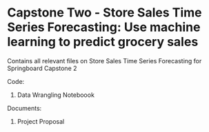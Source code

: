 # Capstone Two - Store Sales Time Series Forecasting: Use machine learning to predict grocery sales

Contains all relevant files on Store Sales Time Series Forecasting for Springboard Capstone 2

Code: 
  1. Data Wrangling Noteboook

Documents:
  1. Project Proposal
